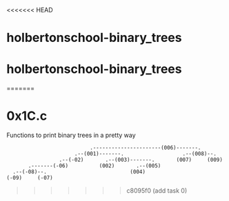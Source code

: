 <<<<<<< HEAD
# holbertonschool-binary_trees
# holbertonschool-binary_trees
=======
# 0x1C.c
 
 Functions to print binary trees in a pretty way
 
 ```
                            .----------------------(006)-------.
                       .--(001)-------.                   .--(008)--.
                  .--(-02)       .--(003)-------.       (007)     (009)
        .-------(-06)          (002)       .--(005)
   .--(-08)--.                           (004)
 (-09)     (-07)
 ```
 
>>>>>>> c8095f0 (add task 0)
